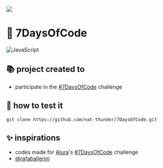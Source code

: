 <a href="https://github.com/nat-thunder/7DaysOfCode/blob/main/README-ptbr.md"><img src="https://img.shields.io/badge/%20🇧🇷%20LER%20EM%20PT&#8208;BR-yellow.svg?style=for-the-badge"></a>

# 📑 7DaysOfCode
![JavaScript](https://img.shields.io/badge/javascript-%23323330.svg?style=for-the-badge&logo=javascript&logoColor=%23F7DF1E)


## 📚 project created to
  - participate in the [#7DaysOfCode](https://7daysofcode.io/) challenge

## 📑 how to test it
  ```
  git clone https://github.com/nat-thunder/7DaysOfCode.git
  ```
  
## ✨ inspirations
  - codes made for [Alura](https://github.com/alura-challenges)'s [#7DaysOfCode](https://7daysofcode.io/) challenge
  - [@rafaballerini](https://github.com/rafaballerini)
